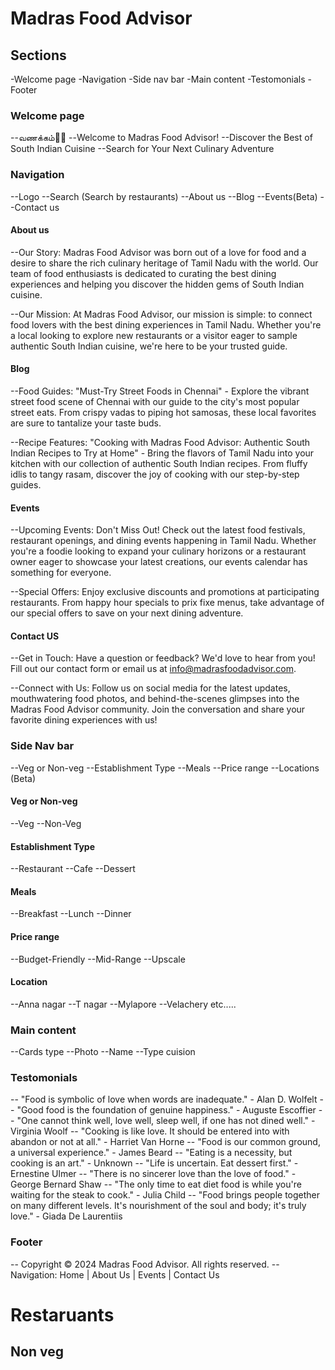 # Madras Food Advisor

## Sections

-Welcome page
-Navigation
-Side nav bar
-Main content
-Testomonials
-Footer

### Welcome page

--வணக்கம்🙏🏽
--Welcome to Madras Food Advisor!
--Discover the Best of South Indian Cuisine
--Search for Your Next Culinary Adventure

### Navigation

--Logo
--Search (Search by restaurants)
--About us
--Blog
--Events(Beta)
--Contact us

#### About us

--Our Story:
Madras Food Advisor was born out of a love for food and a desire to share the rich culinary heritage of Tamil Nadu with the world. Our team of food enthusiasts is dedicated to curating the best dining experiences and helping you discover the hidden gems of South Indian cuisine.

--Our Mission:
At Madras Food Advisor, our mission is simple: to connect food lovers with the best dining experiences in Tamil Nadu. Whether you're a local looking to explore new restaurants or a visitor eager to sample authentic South Indian cuisine, we're here to be your trusted guide.

#### Blog

--Food Guides:
"Must-Try Street Foods in Chennai" - Explore the vibrant street food scene of Chennai with our guide to the city's most popular street eats. From crispy vadas to piping hot samosas, these local favorites are sure to tantalize your taste buds.

--Recipe Features:
"Cooking with Madras Food Advisor: Authentic South Indian Recipes to Try at Home" - Bring the flavors of Tamil Nadu into your kitchen with our collection of authentic South Indian recipes. From fluffy idlis to tangy rasam, discover the joy of cooking with our step-by-step guides.

#### Events

--Upcoming Events:
Don't Miss Out! Check out the latest food festivals, restaurant openings, and dining events happening in Tamil Nadu. Whether you're a foodie looking to expand your culinary horizons or a restaurant owner eager to showcase your latest creations, our events calendar has something for everyone.

--Special Offers:
Enjoy exclusive discounts and promotions at participating restaurants. From happy hour specials to prix fixe menus, take advantage of our special offers to save on your next dining adventure.

#### Contact US

--Get in Touch:
Have a question or feedback? We'd love to hear from you! Fill out our contact form or email us at info@madrasfoodadvisor.com.

--Connect with Us:
Follow us on social media for the latest updates, mouthwatering food photos, and behind-the-scenes glimpses into the Madras Food Advisor community. Join the conversation and share your favorite dining experiences with us!

### Side Nav bar

--Veg or Non-veg
--Establishment Type
--Meals
--Price range
--Locations (Beta)

#### Veg or Non-veg

--Veg
--Non-Veg

#### Establishment Type

--Restaurant
--Cafe
--Dessert

#### Meals

--Breakfast
--Lunch
--Dinner

#### Price range

--Budget-Friendly
--Mid-Range
--Upscale

#### Location

--Anna nagar
--T nagar
--Mylapore
--Velachery
etc.....

### Main content

--Cards type
--Photo
--Name
--Type cuision

### Testomonials

-- "Food is symbolic of love when words are inadequate." - Alan D. Wolfelt
-- "Good food is the foundation of genuine happiness." - Auguste Escoffier
-- "One cannot think well, love well, sleep well, if one has not dined well." - Virginia Woolf
-- "Cooking is like love. It should be entered into with abandon or not at all." - Harriet Van Horne
-- "Food is our common ground, a universal experience." - James Beard
-- "Eating is a necessity, but cooking is an art." - Unknown
-- "Life is uncertain. Eat dessert first." - Ernestine Ulmer
-- "There is no sincerer love than the love of food." - George Bernard Shaw
-- "The only time to eat diet food is while you're waiting for the steak to cook." - Julia Child
-- "Food brings people together on many different levels. It's nourishment of the soul and body; it's truly love." - Giada De Laurentiis

### Footer

-- Copyright © 2024 Madras Food Advisor. All rights reserved.
-- Navigation: Home | About Us | Events | Contact Us

# Restaruants

## Non veg
